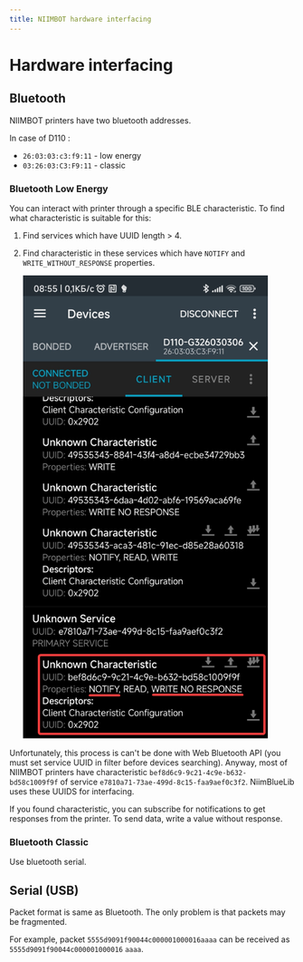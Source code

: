 ```yaml
---
title: NIIMBOT hardware interfacing
---
```


# Hardware interfacing

## Bluetooth

NIIMBOT printers have two bluetooth addresses.

In case of D110 :

* `26:03:03:c3:f9:11` - low energy
* `03:26:03:C3:F9:11` - classic

### Bluetooth Low Energy

You can interact with printer through a specific BLE characteristic.
To find what characteristic is suitable for this:

1. Find services which have UUID length > 4.
2. Find characteristic in these services which have `NOTIFY` and `WRITE_WITHOUT_RESPONSE` properties.

   ![](proto/characteristic.png)

Unfortunately, this process is can't be done with Web Bluetooth API (you must set service UUID in filter before devices searching).
Anyway, most of NIIMBOT printers have characteristic `bef8d6c9-9c21-4c9e-b632-bd58c1009f9f` of service `e7810a71-73ae-499d-8c15-faa9aef0c3f2`.
NiimBlueLib uses these UUIDS for interfacing.

If you found characteristic, you can subscribe for notifications to get responses from the printer.
To send data, write a value without response.

### Bluetooth Classic

Use bluetooth serial.

## Serial (USB)

Packet format is same as Bluetooth. The only problem is that packets may be fragmented.

For example, packet `5555d9091f90044c000001000016aaaa` can be received as `5555d9091f90044c000001000016` `aaaa`.
